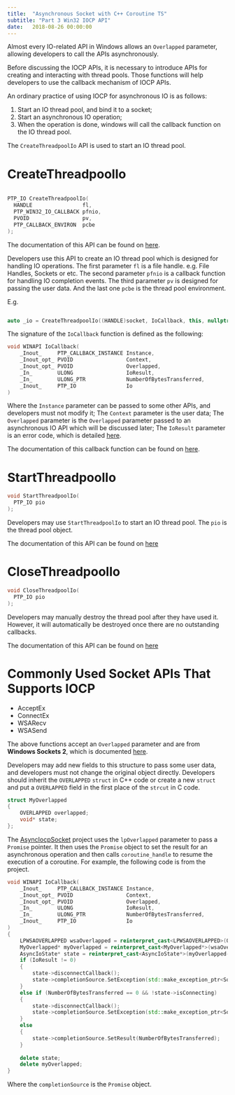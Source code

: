 ```yaml
---
title:  "Asynchronous Socket with C++ Coroutine TS"
subtitle: "Part 3 Win32 IOCP API"
date:   2018-08-26 00:00:00
---
```


Almost every IO-related API in Windows allows an `Overlapped` parameter, allowing developers to call the APIs asynchronously.

Before discussing the IOCP APIs, it is necessary to introduce APIs for creating and interacting with thread pools. Those functions will help developers to use the callback mechanism of IOCP APIs.

An ordinary practice of using IOCP for asynchronous IO is as follows:
1. Start an IO thread pool, and bind it to a socket;
2. Start an asynchronous IO operation;
3. When the operation is done, windows will call the callback function on the IO thread pool.

The `CreateThreadpoolIo` API is used to start an IO thread pool.

# CreateThreadpoolIo

```c++

PTP_IO CreateThreadpoolIo(
  HANDLE                fl,
  PTP_WIN32_IO_CALLBACK pfnio,
  PVOID                 pv,
  PTP_CALLBACK_ENVIRON  pcbe
);

```

The documentation of this API can be found on [here](https://docs.microsoft.com/en-us/windows/desktop/api/threadpoolapiset/nf-threadpoolapiset-createthreadpoolio).

Developers use this API to create an IO thread pool which is designed for handling IO operations. The first parameter `fl` is a file handle. e.g. File Handles, Sockets or etc. The second parameter `pfnio` is a callback function for handling IO completion events. The third parameter `pv` is designed for passing the user data. And the last one `pcbe` is the thread pool environment.

E.g.
```c++

auto _io = CreateThreadpoolIo((HANDLE)socket, IoCallback, this, nullptr);

```
The signature of the `IoCallback` function is defined as the following:
```c++
void WINAPI IoCallback(
	_Inout_     PTP_CALLBACK_INSTANCE Instance,
	_Inout_opt_ PVOID                 Context,
	_Inout_opt_ PVOID                 Overlapped,
	_In_        ULONG                 IoResult,
	_In_        ULONG_PTR             NumberOfBytesTransferred,
	_Inout_     PTP_IO                Io
)
```
Where the `Instance` parameter can be passed to some other APIs, and developers must not modify it; The `Context` parameter is the user data; The `Overlapped` parameter is the  `Overlapped` parameter passed to an asynchronous IO API which will be discussed later; The `IoResult` parameter is an error code, which is detailed [here](https://docs.microsoft.com/en-us/windows/desktop/Debug/system-error-codes).

The documentation of this callback function can be found on [here](https://msdn.microsoft.com/en-us/50515cec-8359-48a2-a85b-b4382c88107c).

# StartThreadpoolIo


```c++
void StartThreadpoolIo(
  PTP_IO pio
);
```

Developers may use `StartThreadpoolIo` to start an IO thread pool. The `pio` is the thread pool object.

The documentation of this API can be found on [here](https://docs.microsoft.com/en-us/windows/desktop/api/threadpoolapiset/nf-threadpoolapiset-startthreadpoolio)

# CloseThreadpoolIo


```c++
void CloseThreadpoolIo(
  PTP_IO pio
);
```

Developers may manually destroy the thread pool after they have used it. However, it will automatically be destroyed once there are no outstanding callbacks.

The documentation of this API can be found on [here](https://docs.microsoft.com/en-us/windows/desktop/api/threadpoolapiset/nf-threadpoolapiset-closethreadpoolio)

# Commonly Used Socket APIs That Supports IOCP

* AcceptEx
* ConnectEx
* WSARecv
* WSASend

The above functions accept an `Overlapped` parameter and are from **Windows Sockets 2**, which is documented [here](https://docs.microsoft.com/en-us/windows/desktop/api/_winsock/). 

Developers may add new fields to this structure to pass some user data, and developers must not change the original object directly. Developers should inherit the `OVERLAPPED` `struct` in C++ code or create a new `struct` and put a `OVERLAPPED` field in the first place of the `strcut` in C code.
```c++
struct MyOverlapped 
{
    OVERLAPPED overlapped;
    void* state;
};
```
The [AsyncIocpSocket](https://github.com/a1q123456/AsyncIocpSocket) project uses the `lpOverlapped` parameter to pass a `Promise` pointer. It then uses the `Promise` object to set the result for an asynchronous operation and then calls `coroutine_handle` to resume the execution of a coroutine. For example, the following code is from the project.

```c++
void WINAPI IoCallback(
	_Inout_     PTP_CALLBACK_INSTANCE Instance,
	_Inout_opt_ PVOID                 Context,
	_Inout_opt_ PVOID                 Overlapped,
	_In_        ULONG                 IoResult,
	_In_        ULONG_PTR             NumberOfBytesTransferred,
	_Inout_     PTP_IO                Io
)
{
	LPWSAOVERLAPPED wsaOverlapped = reinterpret_cast<LPWSAOVERLAPPED>(Overlapped);
	MyOverlapped* myOverlapped = reinterpret_cast<MyOverlapped*>(wsaOverlapped);
	AsyncIoState* state = reinterpret_cast<AsyncIoState*>(myOverlapped->state);
	if (IoResult != 0)
	{
		state->disconnectCallback();
		state->completionSource.SetException(std::make_exception_ptr<SocketError>(IoResult));
	}
	else if (NumberOfBytesTransferred == 0 && !state->isConnecting)
	{
		state->disconnectCallback();
		state->completionSource.SetException(std::make_exception_ptr<SocketError>(WSAECONNRESET));
	}
	else
	{
		state->completionSource.SetResult(NumberOfBytesTransferred);
	}
	
	delete state;
	delete myOverlapped;
}
```
Where the `completionSource` is the `Promise` object.
